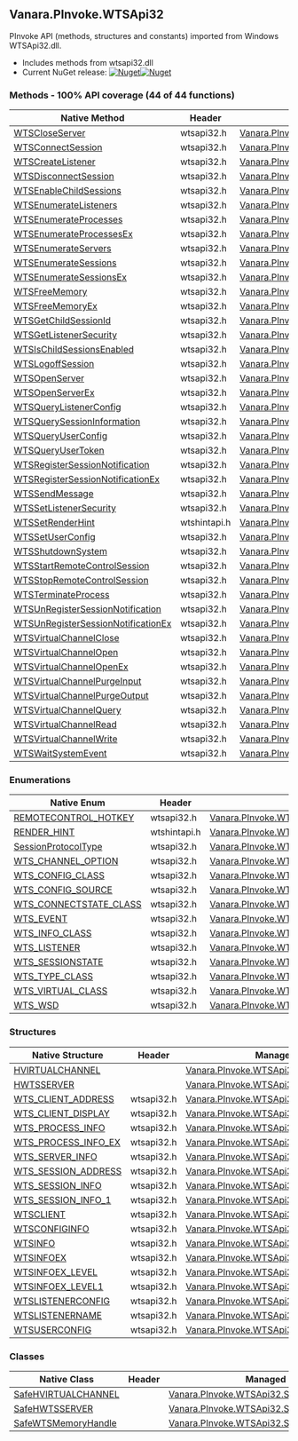 ## Vanara.PInvoke.WTSApi32  
PInvoke API (methods, structures and constants) imported from Windows WTSApi32.dll.

- Includes methods from wtsapi32.dll  
- Current NuGet release: [![Nuget](https://img.shields.io/nuget/v/Vanara.PInvoke.WTSApi32?logo=nuget&style=flat-square)![Nuget](https://img.shields.io/nuget/dt/Vanara.PInvoke.WTSApi32?label=%20&style=flat-square)](https://www.nuget.org/packages/Vanara.PInvoke.WTSApi32)  
### Methods - 100% API coverage (44 of 44 functions)  
Native Method | Header | Managed Method  
--- | --- | ---  
[WTSCloseServer](https://www.google.com/search?num=5&q=WTSCloseServer+site%3Alearn.microsoft.com) | wtsapi32.h | [Vanara.PInvoke.WTSApi32.WTSCloseServer](https://github.com/dahall/Vanara/search?l=C%23&q=WTSCloseServer)  
[WTSConnectSession](https://www.google.com/search?num=5&q=WTSConnectSessionA+site%3Alearn.microsoft.com) | wtsapi32.h | [Vanara.PInvoke.WTSApi32.WTSConnectSession](https://github.com/dahall/Vanara/search?l=C%23&q=WTSConnectSession)  
[WTSCreateListener](https://www.google.com/search?num=5&q=WTSCreateListenerA+site%3Alearn.microsoft.com) | wtsapi32.h | [Vanara.PInvoke.WTSApi32.WTSCreateListener](https://github.com/dahall/Vanara/search?l=C%23&q=WTSCreateListener)  
[WTSDisconnectSession](https://www.google.com/search?num=5&q=WTSDisconnectSession+site%3Alearn.microsoft.com) | wtsapi32.h | [Vanara.PInvoke.WTSApi32.WTSDisconnectSession](https://github.com/dahall/Vanara/search?l=C%23&q=WTSDisconnectSession)  
[WTSEnableChildSessions](https://www.google.com/search?num=5&q=WTSEnableChildSessions+site%3Alearn.microsoft.com) | wtsapi32.h | [Vanara.PInvoke.WTSApi32.WTSEnableChildSessions](https://github.com/dahall/Vanara/search?l=C%23&q=WTSEnableChildSessions)  
[WTSEnumerateListeners](https://www.google.com/search?num=5&q=WTSEnumerateListenersA+site%3Alearn.microsoft.com) | wtsapi32.h | [Vanara.PInvoke.WTSApi32.WTSEnumerateListeners](https://github.com/dahall/Vanara/search?l=C%23&q=WTSEnumerateListeners)  
[WTSEnumerateProcesses](https://www.google.com/search?num=5&q=WTSEnumerateProcessesA+site%3Alearn.microsoft.com) | wtsapi32.h | [Vanara.PInvoke.WTSApi32.WTSEnumerateProcesses](https://github.com/dahall/Vanara/search?l=C%23&q=WTSEnumerateProcesses)  
[WTSEnumerateProcessesEx](https://www.google.com/search?num=5&q=WTSEnumerateProcessesExA+site%3Alearn.microsoft.com) | wtsapi32.h | [Vanara.PInvoke.WTSApi32.WTSEnumerateProcessesEx](https://github.com/dahall/Vanara/search?l=C%23&q=WTSEnumerateProcessesEx)  
[WTSEnumerateServers](https://www.google.com/search?num=5&q=WTSEnumerateServersA+site%3Alearn.microsoft.com) | wtsapi32.h | [Vanara.PInvoke.WTSApi32.WTSEnumerateServers](https://github.com/dahall/Vanara/search?l=C%23&q=WTSEnumerateServers)  
[WTSEnumerateSessions](https://www.google.com/search?num=5&q=WTSEnumerateSessionsA+site%3Alearn.microsoft.com) | wtsapi32.h | [Vanara.PInvoke.WTSApi32.WTSEnumerateSessions](https://github.com/dahall/Vanara/search?l=C%23&q=WTSEnumerateSessions)  
[WTSEnumerateSessionsEx](https://www.google.com/search?num=5&q=WTSEnumerateSessionsExA+site%3Alearn.microsoft.com) | wtsapi32.h | [Vanara.PInvoke.WTSApi32.WTSEnumerateSessionsEx](https://github.com/dahall/Vanara/search?l=C%23&q=WTSEnumerateSessionsEx)  
[WTSFreeMemory](https://www.google.com/search?num=5&q=WTSFreeMemory+site%3Alearn.microsoft.com) | wtsapi32.h | [Vanara.PInvoke.WTSApi32.WTSFreeMemory](https://github.com/dahall/Vanara/search?l=C%23&q=WTSFreeMemory)  
[WTSFreeMemoryEx](https://www.google.com/search?num=5&q=WTSFreeMemoryExA+site%3Alearn.microsoft.com) | wtsapi32.h | [Vanara.PInvoke.WTSApi32.WTSFreeMemoryEx](https://github.com/dahall/Vanara/search?l=C%23&q=WTSFreeMemoryEx)  
[WTSGetChildSessionId](https://www.google.com/search?num=5&q=WTSGetChildSessionId+site%3Alearn.microsoft.com) | wtsapi32.h | [Vanara.PInvoke.WTSApi32.WTSGetChildSessionId](https://github.com/dahall/Vanara/search?l=C%23&q=WTSGetChildSessionId)  
[WTSGetListenerSecurity](https://www.google.com/search?num=5&q=WTSGetListenerSecurityA+site%3Alearn.microsoft.com) | wtsapi32.h | [Vanara.PInvoke.WTSApi32.WTSGetListenerSecurity](https://github.com/dahall/Vanara/search?l=C%23&q=WTSGetListenerSecurity)  
[WTSIsChildSessionsEnabled](https://www.google.com/search?num=5&q=WTSIsChildSessionsEnabled+site%3Alearn.microsoft.com) | wtsapi32.h | [Vanara.PInvoke.WTSApi32.WTSIsChildSessionsEnabled](https://github.com/dahall/Vanara/search?l=C%23&q=WTSIsChildSessionsEnabled)  
[WTSLogoffSession](https://www.google.com/search?num=5&q=WTSLogoffSession+site%3Alearn.microsoft.com) | wtsapi32.h | [Vanara.PInvoke.WTSApi32.WTSLogoffSession](https://github.com/dahall/Vanara/search?l=C%23&q=WTSLogoffSession)  
[WTSOpenServer](https://www.google.com/search?num=5&q=WTSOpenServerA+site%3Alearn.microsoft.com) | wtsapi32.h | [Vanara.PInvoke.WTSApi32.WTSOpenServer](https://github.com/dahall/Vanara/search?l=C%23&q=WTSOpenServer)  
[WTSOpenServerEx](https://www.google.com/search?num=5&q=WTSOpenServerExA+site%3Alearn.microsoft.com) | wtsapi32.h | [Vanara.PInvoke.WTSApi32.WTSOpenServerEx](https://github.com/dahall/Vanara/search?l=C%23&q=WTSOpenServerEx)  
[WTSQueryListenerConfig](https://www.google.com/search?num=5&q=WTSQueryListenerConfigA+site%3Alearn.microsoft.com) | wtsapi32.h | [Vanara.PInvoke.WTSApi32.WTSQueryListenerConfig](https://github.com/dahall/Vanara/search?l=C%23&q=WTSQueryListenerConfig)  
[WTSQuerySessionInformation](https://www.google.com/search?num=5&q=WTSQuerySessionInformationA+site%3Alearn.microsoft.com) | wtsapi32.h | [Vanara.PInvoke.WTSApi32.WTSQuerySessionInformation](https://github.com/dahall/Vanara/search?l=C%23&q=WTSQuerySessionInformation)  
[WTSQueryUserConfig](https://www.google.com/search?num=5&q=WTSQueryUserConfigA+site%3Alearn.microsoft.com) | wtsapi32.h | [Vanara.PInvoke.WTSApi32.WTSQueryUserConfig](https://github.com/dahall/Vanara/search?l=C%23&q=WTSQueryUserConfig)  
[WTSQueryUserToken](https://www.google.com/search?num=5&q=WTSQueryUserToken+site%3Alearn.microsoft.com) | wtsapi32.h | [Vanara.PInvoke.WTSApi32.WTSQueryUserToken](https://github.com/dahall/Vanara/search?l=C%23&q=WTSQueryUserToken)  
[WTSRegisterSessionNotification](https://www.google.com/search?num=5&q=WTSRegisterSessionNotification+site%3Alearn.microsoft.com) | wtsapi32.h | [Vanara.PInvoke.WTSApi32.WTSRegisterSessionNotification](https://github.com/dahall/Vanara/search?l=C%23&q=WTSRegisterSessionNotification)  
[WTSRegisterSessionNotificationEx](https://www.google.com/search?num=5&q=WTSRegisterSessionNotificationEx+site%3Alearn.microsoft.com) | wtsapi32.h | [Vanara.PInvoke.WTSApi32.WTSRegisterSessionNotificationEx](https://github.com/dahall/Vanara/search?l=C%23&q=WTSRegisterSessionNotificationEx)  
[WTSSendMessage](https://www.google.com/search?num=5&q=WTSSendMessageA+site%3Alearn.microsoft.com) | wtsapi32.h | [Vanara.PInvoke.WTSApi32.WTSSendMessage](https://github.com/dahall/Vanara/search?l=C%23&q=WTSSendMessage)  
[WTSSetListenerSecurity](https://www.google.com/search?num=5&q=WTSSetListenerSecurityA+site%3Alearn.microsoft.com) | wtsapi32.h | [Vanara.PInvoke.WTSApi32.WTSSetListenerSecurity](https://github.com/dahall/Vanara/search?l=C%23&q=WTSSetListenerSecurity)  
[WTSSetRenderHint](https://www.google.com/search?num=5&q=WTSSetRenderHint+site%3Alearn.microsoft.com) | wtshintapi.h | [Vanara.PInvoke.WTSApi32.WTSSetRenderHint](https://github.com/dahall/Vanara/search?l=C%23&q=WTSSetRenderHint)  
[WTSSetUserConfig](https://www.google.com/search?num=5&q=WTSSetUserConfigA+site%3Alearn.microsoft.com) | wtsapi32.h | [Vanara.PInvoke.WTSApi32.WTSSetUserConfig](https://github.com/dahall/Vanara/search?l=C%23&q=WTSSetUserConfig)  
[WTSShutdownSystem](https://www.google.com/search?num=5&q=WTSShutdownSystem+site%3Alearn.microsoft.com) | wtsapi32.h | [Vanara.PInvoke.WTSApi32.WTSShutdownSystem](https://github.com/dahall/Vanara/search?l=C%23&q=WTSShutdownSystem)  
[WTSStartRemoteControlSession](https://www.google.com/search?num=5&q=WTSStartRemoteControlSessionA+site%3Alearn.microsoft.com) | wtsapi32.h | [Vanara.PInvoke.WTSApi32.WTSStartRemoteControlSession](https://github.com/dahall/Vanara/search?l=C%23&q=WTSStartRemoteControlSession)  
[WTSStopRemoteControlSession](https://www.google.com/search?num=5&q=WTSStopRemoteControlSession+site%3Alearn.microsoft.com) | wtsapi32.h | [Vanara.PInvoke.WTSApi32.WTSStopRemoteControlSession](https://github.com/dahall/Vanara/search?l=C%23&q=WTSStopRemoteControlSession)  
[WTSTerminateProcess](https://www.google.com/search?num=5&q=WTSTerminateProcess+site%3Alearn.microsoft.com) | wtsapi32.h | [Vanara.PInvoke.WTSApi32.WTSTerminateProcess](https://github.com/dahall/Vanara/search?l=C%23&q=WTSTerminateProcess)  
[WTSUnRegisterSessionNotification](https://www.google.com/search?num=5&q=WTSUnRegisterSessionNotification+site%3Alearn.microsoft.com) | wtsapi32.h | [Vanara.PInvoke.WTSApi32.WTSUnRegisterSessionNotification](https://github.com/dahall/Vanara/search?l=C%23&q=WTSUnRegisterSessionNotification)  
[WTSUnRegisterSessionNotificationEx](https://www.google.com/search?num=5&q=WTSUnRegisterSessionNotificationEx+site%3Alearn.microsoft.com) | wtsapi32.h | [Vanara.PInvoke.WTSApi32.WTSUnRegisterSessionNotificationEx](https://github.com/dahall/Vanara/search?l=C%23&q=WTSUnRegisterSessionNotificationEx)  
[WTSVirtualChannelClose](https://www.google.com/search?num=5&q=WTSVirtualChannelClose+site%3Alearn.microsoft.com) | wtsapi32.h | [Vanara.PInvoke.WTSApi32.WTSVirtualChannelClose](https://github.com/dahall/Vanara/search?l=C%23&q=WTSVirtualChannelClose)  
[WTSVirtualChannelOpen](https://www.google.com/search?num=5&q=WTSVirtualChannelOpen+site%3Alearn.microsoft.com) | wtsapi32.h | [Vanara.PInvoke.WTSApi32.WTSVirtualChannelOpen](https://github.com/dahall/Vanara/search?l=C%23&q=WTSVirtualChannelOpen)  
[WTSVirtualChannelOpenEx](https://www.google.com/search?num=5&q=WTSVirtualChannelOpenEx+site%3Alearn.microsoft.com) | wtsapi32.h | [Vanara.PInvoke.WTSApi32.WTSVirtualChannelOpenEx](https://github.com/dahall/Vanara/search?l=C%23&q=WTSVirtualChannelOpenEx)  
[WTSVirtualChannelPurgeInput](https://www.google.com/search?num=5&q=WTSVirtualChannelPurgeInput+site%3Alearn.microsoft.com) | wtsapi32.h | [Vanara.PInvoke.WTSApi32.WTSVirtualChannelPurgeInput](https://github.com/dahall/Vanara/search?l=C%23&q=WTSVirtualChannelPurgeInput)  
[WTSVirtualChannelPurgeOutput](https://www.google.com/search?num=5&q=WTSVirtualChannelPurgeOutput+site%3Alearn.microsoft.com) | wtsapi32.h | [Vanara.PInvoke.WTSApi32.WTSVirtualChannelPurgeOutput](https://github.com/dahall/Vanara/search?l=C%23&q=WTSVirtualChannelPurgeOutput)  
[WTSVirtualChannelQuery](https://www.google.com/search?num=5&q=WTSVirtualChannelQuery+site%3Alearn.microsoft.com) | wtsapi32.h | [Vanara.PInvoke.WTSApi32.WTSVirtualChannelQuery](https://github.com/dahall/Vanara/search?l=C%23&q=WTSVirtualChannelQuery)  
[WTSVirtualChannelRead](https://www.google.com/search?num=5&q=WTSVirtualChannelRead+site%3Alearn.microsoft.com) | wtsapi32.h | [Vanara.PInvoke.WTSApi32.WTSVirtualChannelRead](https://github.com/dahall/Vanara/search?l=C%23&q=WTSVirtualChannelRead)  
[WTSVirtualChannelWrite](https://www.google.com/search?num=5&q=WTSVirtualChannelWrite+site%3Alearn.microsoft.com) | wtsapi32.h | [Vanara.PInvoke.WTSApi32.WTSVirtualChannelWrite](https://github.com/dahall/Vanara/search?l=C%23&q=WTSVirtualChannelWrite)  
[WTSWaitSystemEvent](https://www.google.com/search?num=5&q=WTSWaitSystemEvent+site%3Alearn.microsoft.com) | wtsapi32.h | [Vanara.PInvoke.WTSApi32.WTSWaitSystemEvent](https://github.com/dahall/Vanara/search?l=C%23&q=WTSWaitSystemEvent)  
### Enumerations  
Native Enum | Header | Managed Enum  
--- | --- | ---  
[REMOTECONTROL_HOTKEY](https://www.google.com/search?num=5&q=REMOTECONTROL_HOTKEY+site%3Alearn.microsoft.com) | wtsapi32.h | [Vanara.PInvoke.WTSApi32.REMOTECONTROL_HOTKEY](https://github.com/dahall/Vanara/search?l=C%23&q=REMOTECONTROL_HOTKEY)  
[RENDER_HINT](https://www.google.com/search?num=5&q=RENDER_HINT+site%3Alearn.microsoft.com) | wtshintapi.h | [Vanara.PInvoke.WTSApi32.RENDER_HINT](https://github.com/dahall/Vanara/search?l=C%23&q=RENDER_HINT)  
[SessionProtocolType](https://www.google.com/search?num=5&q=SessionProtocolType+site%3Alearn.microsoft.com) | wtsapi32.h | [Vanara.PInvoke.WTSApi32.SessionProtocolType](https://github.com/dahall/Vanara/search?l=C%23&q=SessionProtocolType)  
[WTS_CHANNEL_OPTION](https://www.google.com/search?num=5&q=WTS_CHANNEL_OPTION+site%3Alearn.microsoft.com) | wtsapi32.h | [Vanara.PInvoke.WTSApi32.WTS_CHANNEL_OPTION](https://github.com/dahall/Vanara/search?l=C%23&q=WTS_CHANNEL_OPTION)  
[WTS_CONFIG_CLASS](https://www.google.com/search?num=5&q=WTS_CONFIG_CLASS+site%3Alearn.microsoft.com) | wtsapi32.h | [Vanara.PInvoke.WTSApi32.WTS_CONFIG_CLASS](https://github.com/dahall/Vanara/search?l=C%23&q=WTS_CONFIG_CLASS)  
[WTS_CONFIG_SOURCE](https://www.google.com/search?num=5&q=WTS_CONFIG_SOURCE+site%3Alearn.microsoft.com) | wtsapi32.h | [Vanara.PInvoke.WTSApi32.WTS_CONFIG_SOURCE](https://github.com/dahall/Vanara/search?l=C%23&q=WTS_CONFIG_SOURCE)  
[WTS_CONNECTSTATE_CLASS](https://www.google.com/search?num=5&q=WTS_CONNECTSTATE_CLASS+site%3Alearn.microsoft.com) | wtsapi32.h | [Vanara.PInvoke.WTSApi32.WTS_CONNECTSTATE_CLASS](https://github.com/dahall/Vanara/search?l=C%23&q=WTS_CONNECTSTATE_CLASS)  
[WTS_EVENT](https://www.google.com/search?num=5&q=WTS_EVENT+site%3Alearn.microsoft.com) | wtsapi32.h | [Vanara.PInvoke.WTSApi32.WTS_EVENT](https://github.com/dahall/Vanara/search?l=C%23&q=WTS_EVENT)  
[WTS_INFO_CLASS](https://www.google.com/search?num=5&q=WTS_INFO_CLASS+site%3Alearn.microsoft.com) | wtsapi32.h | [Vanara.PInvoke.WTSApi32.WTS_INFO_CLASS](https://github.com/dahall/Vanara/search?l=C%23&q=WTS_INFO_CLASS)  
[WTS_LISTENER](https://www.google.com/search?num=5&q=WTS_LISTENER+site%3Alearn.microsoft.com) | wtsapi32.h | [Vanara.PInvoke.WTSApi32.WTS_LISTENER](https://github.com/dahall/Vanara/search?l=C%23&q=WTS_LISTENER)  
[WTS_SESSIONSTATE](https://www.google.com/search?num=5&q=WTS_SESSIONSTATE+site%3Alearn.microsoft.com) | wtsapi32.h | [Vanara.PInvoke.WTSApi32.WTS_SESSIONSTATE](https://github.com/dahall/Vanara/search?l=C%23&q=WTS_SESSIONSTATE)  
[WTS_TYPE_CLASS](https://www.google.com/search?num=5&q=WTS_TYPE_CLASS+site%3Alearn.microsoft.com) | wtsapi32.h | [Vanara.PInvoke.WTSApi32.WTS_TYPE_CLASS](https://github.com/dahall/Vanara/search?l=C%23&q=WTS_TYPE_CLASS)  
[WTS_VIRTUAL_CLASS](https://www.google.com/search?num=5&q=WTS_VIRTUAL_CLASS+site%3Alearn.microsoft.com) | wtsapi32.h | [Vanara.PInvoke.WTSApi32.WTS_VIRTUAL_CLASS](https://github.com/dahall/Vanara/search?l=C%23&q=WTS_VIRTUAL_CLASS)  
[WTS_WSD](https://www.google.com/search?num=5&q=WTS_WSD+site%3Alearn.microsoft.com) | wtsapi32.h | [Vanara.PInvoke.WTSApi32.WTS_WSD](https://github.com/dahall/Vanara/search?l=C%23&q=WTS_WSD)  
### Structures  
Native Structure | Header | Managed Structure  
--- | --- | ---  
[HVIRTUALCHANNEL](https://www.google.com/search?num=5&q=HVIRTUALCHANNEL+site%3Alearn.microsoft.com) |  | [Vanara.PInvoke.WTSApi32.HVIRTUALCHANNEL](https://github.com/dahall/Vanara/search?l=C%23&q=HVIRTUALCHANNEL)  
[HWTSSERVER](https://www.google.com/search?num=5&q=HWTSSERVER+site%3Alearn.microsoft.com) |  | [Vanara.PInvoke.WTSApi32.HWTSSERVER](https://github.com/dahall/Vanara/search?l=C%23&q=HWTSSERVER)  
[WTS_CLIENT_ADDRESS](https://www.google.com/search?num=5&q=WTS_CLIENT_ADDRESS+site%3Alearn.microsoft.com) | wtsapi32.h | [Vanara.PInvoke.WTSApi32.WTS_CLIENT_ADDRESS](https://github.com/dahall/Vanara/search?l=C%23&q=WTS_CLIENT_ADDRESS)  
[WTS_CLIENT_DISPLAY](https://www.google.com/search?num=5&q=WTS_CLIENT_DISPLAY+site%3Alearn.microsoft.com) | wtsapi32.h | [Vanara.PInvoke.WTSApi32.WTS_CLIENT_DISPLAY](https://github.com/dahall/Vanara/search?l=C%23&q=WTS_CLIENT_DISPLAY)  
[WTS_PROCESS_INFO](https://www.google.com/search?num=5&q=WTS_PROCESS_INFO+site%3Alearn.microsoft.com) | wtsapi32.h | [Vanara.PInvoke.WTSApi32.WTS_PROCESS_INFO](https://github.com/dahall/Vanara/search?l=C%23&q=WTS_PROCESS_INFO)  
[WTS_PROCESS_INFO_EX](https://www.google.com/search?num=5&q=WTS_PROCESS_INFO_EX+site%3Alearn.microsoft.com) | wtsapi32.h | [Vanara.PInvoke.WTSApi32.WTS_PROCESS_INFO_EX](https://github.com/dahall/Vanara/search?l=C%23&q=WTS_PROCESS_INFO_EX)  
[WTS_SERVER_INFO](https://www.google.com/search?num=5&q=WTS_SERVER_INFO+site%3Alearn.microsoft.com) | wtsapi32.h | [Vanara.PInvoke.WTSApi32.WTS_SERVER_INFO](https://github.com/dahall/Vanara/search?l=C%23&q=WTS_SERVER_INFO)  
[WTS_SESSION_ADDRESS](https://www.google.com/search?num=5&q=WTS_SESSION_ADDRESS+site%3Alearn.microsoft.com) | wtsapi32.h | [Vanara.PInvoke.WTSApi32.WTS_SESSION_ADDRESS](https://github.com/dahall/Vanara/search?l=C%23&q=WTS_SESSION_ADDRESS)  
[WTS_SESSION_INFO](https://www.google.com/search?num=5&q=WTS_SESSION_INFO+site%3Alearn.microsoft.com) | wtsapi32.h | [Vanara.PInvoke.WTSApi32.WTS_SESSION_INFO](https://github.com/dahall/Vanara/search?l=C%23&q=WTS_SESSION_INFO)  
[WTS_SESSION_INFO_1](https://www.google.com/search?num=5&q=WTS_SESSION_INFO_1+site%3Alearn.microsoft.com) | wtsapi32.h | [Vanara.PInvoke.WTSApi32.WTS_SESSION_INFO_1](https://github.com/dahall/Vanara/search?l=C%23&q=WTS_SESSION_INFO_1)  
[WTSCLIENT](https://www.google.com/search?num=5&q=WTSCLIENT+site%3Alearn.microsoft.com) | wtsapi32.h | [Vanara.PInvoke.WTSApi32.WTSCLIENT](https://github.com/dahall/Vanara/search?l=C%23&q=WTSCLIENT)  
[WTSCONFIGINFO](https://www.google.com/search?num=5&q=WTSCONFIGINFO+site%3Alearn.microsoft.com) | wtsapi32.h | [Vanara.PInvoke.WTSApi32.WTSCONFIGINFO](https://github.com/dahall/Vanara/search?l=C%23&q=WTSCONFIGINFO)  
[WTSINFO](https://www.google.com/search?num=5&q=WTSINFO+site%3Alearn.microsoft.com) | wtsapi32.h | [Vanara.PInvoke.WTSApi32.WTSINFO](https://github.com/dahall/Vanara/search?l=C%23&q=WTSINFO)  
[WTSINFOEX](https://www.google.com/search?num=5&q=WTSINFOEX+site%3Alearn.microsoft.com) | wtsapi32.h | [Vanara.PInvoke.WTSApi32.WTSINFOEX](https://github.com/dahall/Vanara/search?l=C%23&q=WTSINFOEX)  
[WTSINFOEX_LEVEL](https://www.google.com/search?num=5&q=WTSINFOEX_LEVEL+site%3Alearn.microsoft.com) | wtsapi32.h | [Vanara.PInvoke.WTSApi32.WTSINFOEX_LEVEL](https://github.com/dahall/Vanara/search?l=C%23&q=WTSINFOEX_LEVEL)  
[WTSINFOEX_LEVEL1](https://www.google.com/search?num=5&q=WTSINFOEX_LEVEL1+site%3Alearn.microsoft.com) | wtsapi32.h | [Vanara.PInvoke.WTSApi32.WTSINFOEX_LEVEL1](https://github.com/dahall/Vanara/search?l=C%23&q=WTSINFOEX_LEVEL1)  
[WTSLISTENERCONFIG](https://www.google.com/search?num=5&q=WTSLISTENERCONFIG+site%3Alearn.microsoft.com) | wtsapi32.h | [Vanara.PInvoke.WTSApi32.WTSLISTENERCONFIG](https://github.com/dahall/Vanara/search?l=C%23&q=WTSLISTENERCONFIG)  
[WTSLISTENERNAME](https://www.google.com/search?num=5&q=WTSLISTENERNAME+site%3Alearn.microsoft.com) | wtsapi32.h | [Vanara.PInvoke.WTSApi32.WTSLISTENERNAME](https://github.com/dahall/Vanara/search?l=C%23&q=WTSLISTENERNAME)  
[WTSUSERCONFIG](https://www.google.com/search?num=5&q=WTSUSERCONFIG+site%3Alearn.microsoft.com) | wtsapi32.h | [Vanara.PInvoke.WTSApi32.WTSUSERCONFIG](https://github.com/dahall/Vanara/search?l=C%23&q=WTSUSERCONFIG)  
### Classes  
Native Class | Header | Managed Class  
--- | --- | ---  
[SafeHVIRTUALCHANNEL](https://www.google.com/search?num=5&q=SafeHVIRTUALCHANNEL+site%3Alearn.microsoft.com) |  | [Vanara.PInvoke.WTSApi32.SafeHVIRTUALCHANNEL](https://github.com/dahall/Vanara/search?l=C%23&q=SafeHVIRTUALCHANNEL)  
[SafeHWTSSERVER](https://www.google.com/search?num=5&q=SafeHWTSSERVER+site%3Alearn.microsoft.com) |  | [Vanara.PInvoke.WTSApi32.SafeHWTSSERVER](https://github.com/dahall/Vanara/search?l=C%23&q=SafeHWTSSERVER)  
[SafeWTSMemoryHandle](https://www.google.com/search?num=5&q=SafeWTSMemoryHandle+site%3Alearn.microsoft.com) |  | [Vanara.PInvoke.WTSApi32.SafeWTSMemoryHandle](https://github.com/dahall/Vanara/search?l=C%23&q=SafeWTSMemoryHandle)  
